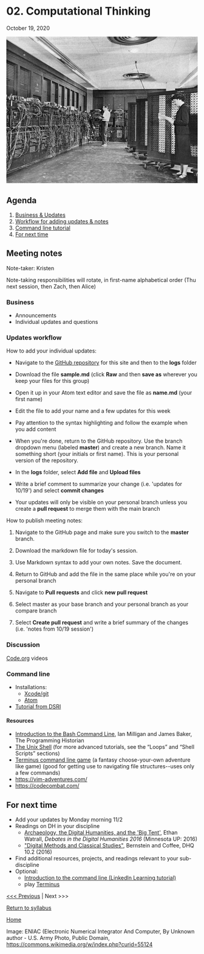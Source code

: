 # 02. Computational Thinking
October 19, 2020

![Two humans operating a computer the size of a room](../_media/Eniac.jpg)

## Agenda
1. [Business & Updates](#meeting-notes)
2. [Workflow for adding updates & notes](#updates-workflow)
3. [Command line tutorial](#command-line)
3. [For next time](#for-next-time)

## Meeting notes
Note-taker: Kristen

Note-taking responsibilities will rotate, in first-name alphabetical order (Thu next session, then Zach, then Alice)

### Business
- Announcements
- Individual updates and questions

### Updates workflow

How to add your individual updates:

- Navigate to the [GitHub repository](https://github.com/digbmc/dsgf-20-21) for this site and then to the **logs** folder

- Download the file **sample.md** (click **Raw** and then **save as** wherever you keep your files for this group)

- Open it up in your Atom text editor and save the file as **name.md** (your first name)

- Edit the file to add your name and a few updates for this week

- Pay attention to the syntax highlighting and follow the example when you add content

- When you're done, return to the GitHub repository. Use the branch dropdown menu (labeled **master**) and create a new branch. Name it something short (your initials or first name). This is your personal version of the repository.

- In the **logs** folder, select **Add file** and **Upload files**

- Write a brief comment to summarize your change (i.e. 'updates for 10/19') and select **commit changes**

- Your updates will only be visible on your personal branch unless you create a **pull request** to merge them with the main branch

How to publish meeting notes:

1. Navigate to the GitHub page and make sure you switch to the **master** branch.

2. Download the markdown file for today's session.

3. Use Markdown syntax to add your own notes. Save the document.

4. Return to GitHub and add the file in the same place while you're on your personal branch

5. Navigate to **Pull requests** and click **new pull request**

6. Select master as your base branch and your personal branch as your compare branch

7. Select **Create pull request** and write a brief summary of the changes (i.e. 'notes from 10/19 session')

### Discussion

 [Code.org](https://www.youtube.com/watch?v=OAx_6-wdslM&list=PLzdnOPI1iJNcsRwJhvksEo1tJqjIqWbN-) videos

### Command line

- Installations:
  - [Xcode/git](https://github.com/tri-cods/install/blob/master/sections/git.md)
  - [Atom](https://github.com/tri-cods/install/blob/master/sections/atom.md)
- [Tutorial from DSRI](https://github.com/tri-cods/command-line)

#### Resources
- [Introduction to the Bash Command Line](https://programminghistorian.org/en/lessons/intro-to-bash), Ian Milligan and James Baker, The Programming Historian
- [The Unix Shell](http://swcarpentry.github.io/shell-novice/) (for more advanced tutorials, see the “Loops” and “Shell Scripts” sections)
- [Terminus command line game](http://web.mit.edu/mprat/Public/web/Terminus/Web/main.html) (a fantasy choose-your-own adventure like game) (good for getting use to navigating file structures--uses only a few commands)
- https://vim-adventures.com/
- https://codecombat.com/


## For next time
- Add your updates by Monday morning 11/2
- Readings on DH in your discipline
  - [Archaeology, the Digital Humanities, and the 'Big Tent'](https://dhdebates.gc.cuny.edu/read/untitled/section/abdd0db0-2eaa-4af7-aac3-7f24ca70ed3b), Ethan Watrall, *Debates in the Digital Humanities 2016* (Minnesota UP: 2016)
  - ["Digital Methods and Classical Studies"](http://www.digitalhumanities.org/dhq/vol/10/2/000253/000253.html), Bernstein and Coffee, DHQ 10.2 (2016)
- Find additional resources, projects, and readings relevant to your sub-discipline
- Optional:
  - [Introduction to the command line (LinkedIn Learning tutorial)](https://www.linkedin.com/learning/learning-linux-command-line-2/)
  - play [Terminus](https://web.mit.edu/mprat/Public/web/Terminus/Web/main.html)

[<<< Previous](/01-intro.md) | Next >>>

[Return to syllabus](../syllabus.md)

[Home](../README.md)


Image:
ENIAC (Electronic Numerical Integrator And Computer, By Unknown author - U.S. Army Photo, Public Domain, https://commons.wikimedia.org/w/index.php?curid=55124
